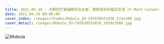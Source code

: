 ```yaml
---
title: 2021.04.19 - 大群的芒基蝠鲼跃出水面，墨西哥加利福尼亚湾 (© Mark Carwardine/Minden Pictures)
date: 2021.04.19 00:00:00
cover_index: /images/thumbs/Mobula_ZH-CN7830551038_533x300.jpg
cover_detail: /images/Mobula_ZH-CN7830551038_1920x1080.jpg
---
```


![Mobula](/images/Mobula_ZH-CN7830551038_1920x1080.jpg)
